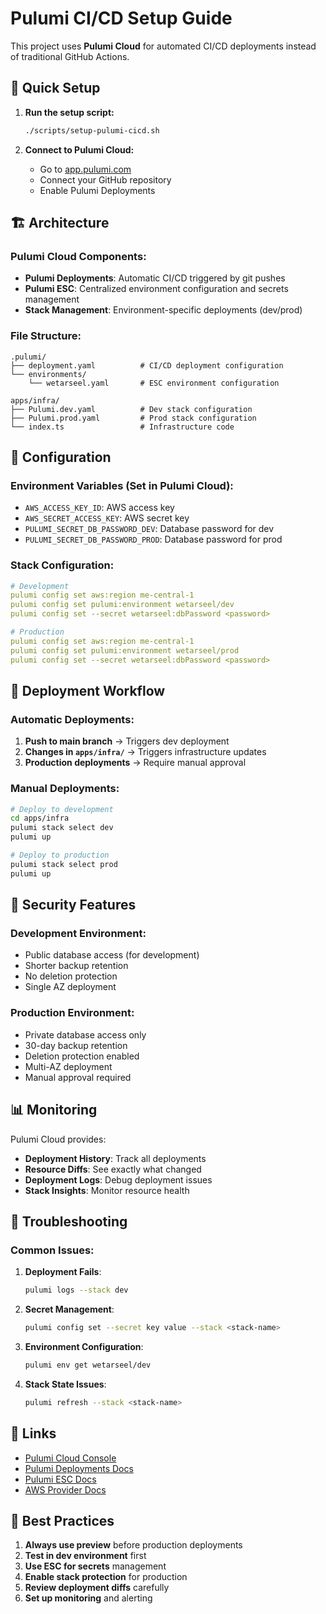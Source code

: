 # Pulumi CI/CD Setup Guide

This project uses **Pulumi Cloud** for automated CI/CD deployments instead of traditional GitHub Actions.

## 🚀 Quick Setup

1. **Run the setup script:**

   ```bash
   ./scripts/setup-pulumi-cicd.sh
   ```

2. **Connect to Pulumi Cloud:**
   - Go to [app.pulumi.com](https://app.pulumi.com)
   - Connect your GitHub repository
   - Enable Pulumi Deployments

## 🏗️ Architecture

### Pulumi Cloud Components:

- **Pulumi Deployments**: Automatic CI/CD triggered by git pushes
- **Pulumi ESC**: Centralized environment configuration and secrets management
- **Stack Management**: Environment-specific deployments (dev/prod)

### File Structure:

```
.pulumi/
├── deployment.yaml          # CI/CD deployment configuration
└── environments/
    └── wetarseel.yaml       # ESC environment configuration

apps/infra/
├── Pulumi.dev.yaml          # Dev stack configuration
├── Pulumi.prod.yaml         # Prod stack configuration
└── index.ts                 # Infrastructure code
```

## 🔧 Configuration

### Environment Variables (Set in Pulumi Cloud):

- `AWS_ACCESS_KEY_ID`: AWS access key
- `AWS_SECRET_ACCESS_KEY`: AWS secret key
- `PULUMI_SECRET_DB_PASSWORD_DEV`: Database password for dev
- `PULUMI_SECRET_DB_PASSWORD_PROD`: Database password for prod

### Stack Configuration:

```yaml
# Development
pulumi config set aws:region me-central-1
pulumi config set pulumi:environment wetarseel/dev
pulumi config set --secret wetarseel:dbPassword <password>

# Production
pulumi config set aws:region me-central-1
pulumi config set pulumi:environment wetarseel/prod
pulumi config set --secret wetarseel:dbPassword <password>
```

## 🔄 Deployment Workflow

### Automatic Deployments:

1. **Push to main branch** → Triggers dev deployment
2. **Changes in `apps/infra/`** → Triggers infrastructure updates
3. **Production deployments** → Require manual approval

### Manual Deployments:

```bash
# Deploy to development
cd apps/infra
pulumi stack select dev
pulumi up

# Deploy to production
pulumi stack select prod
pulumi up
```

## 🔐 Security Features

### Development Environment:

- Public database access (for development)
- Shorter backup retention
- No deletion protection
- Single AZ deployment

### Production Environment:

- Private database access only
- 30-day backup retention
- Deletion protection enabled
- Multi-AZ deployment
- Manual approval required

## 📊 Monitoring

Pulumi Cloud provides:

- **Deployment History**: Track all deployments
- **Resource Diffs**: See exactly what changed
- **Deployment Logs**: Debug deployment issues
- **Stack Insights**: Monitor resource health

## 🚨 Troubleshooting

### Common Issues:

1. **Deployment Fails**:

   ```bash
   pulumi logs --stack dev
   ```

2. **Secret Management**:

   ```bash
   pulumi config set --secret key value --stack <stack-name>
   ```

3. **Environment Configuration**:

   ```bash
   pulumi env get wetarseel/dev
   ```

4. **Stack State Issues**:
   ```bash
   pulumi refresh --stack <stack-name>
   ```

## 🔗 Links

- [Pulumi Cloud Console](https://app.pulumi.com)
- [Pulumi Deployments Docs](https://www.pulumi.com/docs/intro/pulumi-cloud/deployments/)
- [Pulumi ESC Docs](https://www.pulumi.com/docs/intro/pulumi-cloud/esc/)
- [AWS Provider Docs](https://www.pulumi.com/registry/packages/aws/)

## 📝 Best Practices

1. **Always use preview** before production deployments
2. **Test in dev environment** first
3. **Use ESC for secrets** management
4. **Enable stack protection** for production
5. **Review deployment diffs** carefully
6. **Set up monitoring** and alerting
